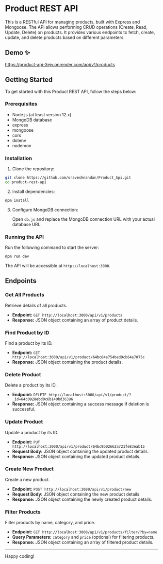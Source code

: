 # Product REST API

This is a RESTful API for managing products, built with Express and Mongoose. The API allows performing CRUD operations (Create, Read, Update, Delete) on products. It provides various endpoints to fetch, create, update, and delete products based on different parameters.
## Demo ✨
https://product-api-3ejv.onrender.com/api/v1/products
## Getting Started

To get started with this Product REST API, follow the steps below:

### Prerequisites

- Node.js (at least version 12.x)
- MongoDB database
- express
- mongoose
- cors
- dotenv
- nodemon

### Installation

1. Clone the repository:

```bash
git clone https://github.com/sraveshnandan/Product_Api.git
cd product-rest-api
```

2. Install dependencies:

```bash
npm install
```

3. Configure MongoDB connection:

   Open `db.js` and replace the MongoDB connection URL with your actual database URL.

### Running the API

Run the following command to start the server:

```bash
npm run dev
```

The API will be accessible at `http://localhost:3000`.

## Endpoints

### Get All Products

Retrieve details of all products.

- **Endpoint:** `GET http://localhost:3000/api/v1/products`
- **Response:** JSON object containing an array of product details.

### Find Product by ID

Find a product by its ID.

- **Endpoint:** `GET http://localhost:3000/api/v1/product/64bc84e754bed9cb64e7075c`
- **Response:** JSON object containing the product details.

### Delete Product

Delete a product by its ID.

- **Endpoint:** `DELETE http://localhost:3000/api/v1/product/?_id=64c0928ebd0c6b140bd36396`
- **Response:** JSON object containing a success message if deletion is successful.

### Update Product

Update a product by its ID.

- **Endpoint:** `PUT http://localhost:3000/api/v1/product/64bc9b02662a721fe83eab15`
- **Request Body:** JSON object containing the updated product details.
- **Response:** JSON object containing the updated product details.

### Create New Product

Create a new product.

- **Endpoint:** `POST http://localhost:3000/api/v1/product/new`
- **Request Body:** JSON object containing the new product details.
- **Response:** JSON object containing the newly created product details.

### Filter Products

Filter products by name, category, and price.

- **Endpoint:** `GET http://localhost:3000/api/v1/products/filter/?by=name`
- **Query Parameters:** `category` and `price` (optional) for filtering products.
- **Response:** JSON object containing an array of filtered product details.



---
 Happy coding!
